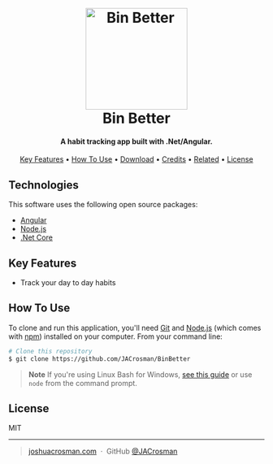 
<h1 align="center">
  <br>
  <a href="http://www.amitmerchant.com/electron-markdownify"><img src="https://i.imgur.com/x70XhJt.jpg" alt="Bin Better" width="200"></a>
  <br>
 Bin Better
  <br>
</h1>

<h4 align="center">A habit tracking app built with .Net/Angular.</h4>


<p align="center">
  <a href="#key-features">Key Features</a> •
  <a href="#how-to-use">How To Use</a> •
  <a href="#download">Download</a> •
  <a href="#credits">Credits</a> •
  <a href="#related">Related</a> •
  <a href="#license">License</a>
</p>

[comment]: ![screenshot](gif_url)

## Technologies

This software uses the following open source packages:

- [Angular](https://angular.io/)
- [Node.js](https://nodejs.org/)
- [.Net Core](https://dotnet.microsoft.com/)

## Key Features

* Track your day to day habits

## How To Use

To clone and run this application, you'll need [Git](https://git-scm.com) and [Node.js](https://nodejs.org/en/download/) (which comes with [npm](http://npmjs.com)) installed on your computer. From your command line:

```bash
# Clone this repository
$ git clone https://github.com/JACrosman/BinBetter
```

> **Note**
> If you're using Linux Bash for Windows, [see this guide](https://www.howtogeek.com/261575/how-to-run-graphical-linux-desktop-applications-from-windows-10s-bash-shell/) or use `node` from the command prompt.

## License

MIT

---

> [joshuacrosman.com](https://joshuacrosman.com) &nbsp;&middot;&nbsp;
> GitHub [@JACrosman](https://github.com/JACrosman)

